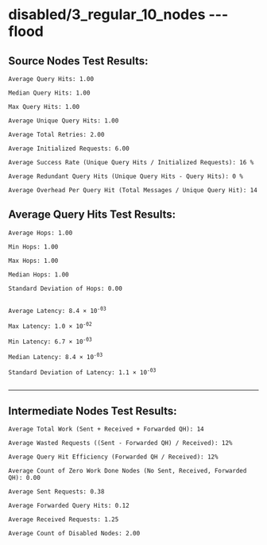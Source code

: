 # disabled/3_regular_10_nodes --- flood
## Source Nodes Test Results:
	Average Query Hits: 1.00

	Median Query Hits: 1.00

	Max Query Hits: 1.00

	Average Unique Query Hits: 1.00

	Average Total Retries: 2.00

	Average Initialized Requests: 6.00

	Average Success Rate (Unique Query Hits / Initialized Requests): 16 %

	Average Redundant Query Hits (Unique Query Hits - Query Hits): 0 %

	Average Overhead Per Query Hit (Total Messages / Unique Query Hit): 14



## Average Query Hits Test Results:
<pre><code>Average Hops: 1.00

Min Hops: 1.00

Max Hops: 1.00

Median Hops: 1.00

Standard Deviation of Hops: 0.00


Average Latency: 8.4 × 10<sup>-03</sup>

Max Latency: 1.0 × 10<sup>-02</sup>

Min Latency: 6.7 × 10<sup>-03</sup>

Median Latency: 8.4 × 10<sup>-03</sup>

Standard Deviation of Latency: 1.1 × 10<sup>-03</sup>

</code></pre>

---------------------------------------------
## Intermediate Nodes Test Results:

	Average Total Work (Sent + Received + Forwarded QH): 14

	Average Wasted Requests ((Sent - Forwarded QH) / Received): 12%

	Average Query Hit Efficiency (Forwarded QH / Received): 12%

	Average Count of Zero Work Done Nodes (No Sent, Received, Forwarded QH): 0.00

	Average Sent Requests: 0.38

	Average Forwarded Query Hits: 0.12

	Average Received Requests: 1.25

	Average Count of Disabled Nodes: 2.00

